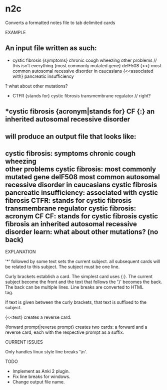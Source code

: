n2c
===

Converts a formatted notes file to tab delimited cards


EXAMPLE

An input file written as such:
---
* cystic fibrosis
{symptoms} 
chronic cough
wheezing
other problems // this isn't everything
{most commonly mutated gene} delF508
{<<} most common autosomal recessive disorder in caucasians
{<<associated with} pancreatic insufficiency

? what about other mutations?

* CTFR
{stands for} cystic fibrosis transmembrane regulator // right?

*cystic fibrosis
{acronym|stands for} CF 
{:} an inherited autosomal recessive disorder
---

will produce an output file that looks like:
---
cystic fibrosis: symptoms	chronic cough<br>wheezing<br>other problems
cystic fibrosis: most commonly mutated gene	delF508
most common autosomal recessive disorder in caucasians	cystic fibrosis
pancreatic insufficiency: associated with	cystic fibrosis
CTFR: stands for	cystic fibrosis transmembrane regulator
cystic fibrosis: acronym	CF
CF: stands for	cystic fibrosis
cystic fibrosis	an inherited autosomal recessive disorder
learn: what about other mutations?	(no back)
---


EXPLANATION

'*' followed by some text sets the current subject. all subsequent
cards will be related to this subject. The subject must be one line.

Curly brackets establish a card. The simplest card uses {:}. The
current subject become the front and the text that follows the '}'
becomes the back. The back can be multiple lines. Line breaks are
converted to HTML <br> tag.

If text is given between the curly brackets, that text is suffixed to
the subject.

{<<text} creates a reverse card.

{forward prompt|reverse prompt} creates two cards: a forward and a
reverse card, each with the respective prompt as a suffix.



CURRENT ISSUES

Only handles linux style line breaks '\n'.


TODO

* Implement as Anki 2 plugin.
* Fix line breaks for windows.
* Change output file name.
